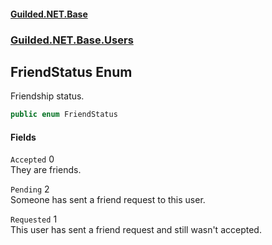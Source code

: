 #### [Guilded.NET.Base](Guilded_NET_Base.md 'Guilded.NET.Base')
### [Guilded.NET.Base.Users](Guilded_NET_Base.md#Guilded_NET_Base_Users 'Guilded.NET.Base.Users')
## FriendStatus Enum
Friendship status.  
```csharp
public enum FriendStatus

```
#### Fields
<a name='Guilded_NET_Base_Users_FriendStatus_Accepted'></a>
`Accepted` 0  
They are friends.  
  
<a name='Guilded_NET_Base_Users_FriendStatus_Pending'></a>
`Pending` 2  
Someone has sent a friend request to this user.  
  
<a name='Guilded_NET_Base_Users_FriendStatus_Requested'></a>
`Requested` 1  
This user has sent a friend request and still wasn't accepted.  
  
